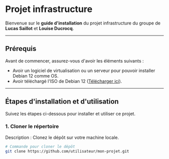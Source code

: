 # Projet infrastructure

Bienvenue sur le **guide d'installation** du projet infrastructure du groupe de **Lucas Saillot** et **Louise Ducrocq**.

---

## Prérequis

Avant de commencer, assurez-vous d'avoir les éléments suivants :

- Avoir un logiciel de virtualisation ou un serveur pour pouvoir installer Debian 12 comme OS.
- Avoir téléchargé l'ISO de Debian 12 ([Télécharger ici](https://www.debian.org/download)).

---

## Étapes d'installation et d'utilisation

Suivez les étapes ci-dessous pour installer et utiliser ce projet.

### 1. Cloner le répertoire

Description : Clonez le dépôt sur votre machine locale.

```bash
# Commande pour cloner le dépôt
git clone https://github.com/utilisateur/mon-projet.git
